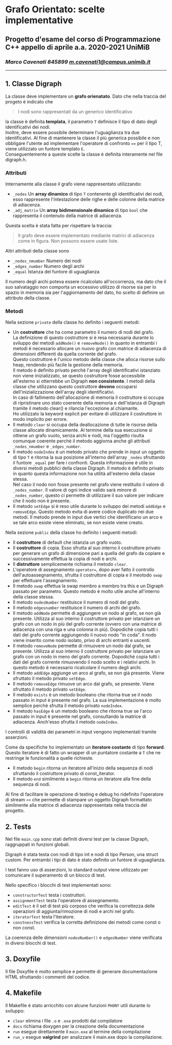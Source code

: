 # Grafo Orientato: scelte implementative
## Progetto d'esame del corso di **Programmazione C++** appello di aprile a.a. 2020-2021 UniMiB
### *Marco Cavenati 845899 m.cavenati1@campus.unimib.it*

---

## 1. Classe Digraph
La classe deve implementare un **grafo orienatato**.
Dato che nella traccia del progeto è indicato che
>I nodi  sono  rappresentati  da  un generico identificativo

la classe è definita **templata**, il parametro `T` definisce il tipo di dato degli identificativi dei nodi.  
Inoltre, deve essere possibile determinare l'uguaglianza tra due identificativi. Al fine di mantenere la classe il più generica possibile e non obbligare l'utente ad implementare l'operatore di confronto `==` per il tipo T, viene utilizzato un funtore templato `E`.  
Conseguentemente a queste scelte la classe è definita interamente nel file digraph.h.

### Attributi
Internamente alla classe il grafo viene rappresentato utilizzando:
- `_nodes` Un **array dinamico** di tipo `T` contenente gli identificativi dei nodi, esso rappresente l'intestazione delle righe e delle colonne della matrice di adiacenza.
- `_adj_matrix` Un **array bidimensionale dinamico** di tipo `bool` che rappresenta il contenuto della matrice di adiacenza.

Questa scelta è stata fatta per rispettare la traccia:
> Il  grafo  deve  essere  implementato mediante matrici di adiacenza come in figura. Non possono essere usate liste.

Altri attributi della classe sono
- `_nodes_nmumber` Numero dei nodi
- `_edges_number` Numero degli archi
- `_equal` Istanza del funtore di uguaglianza

Il numero degli archi poteva essere ricalcolato all'occorrenza, ma dato che il suo salvataggio non comporta un eccessivo utilizzo di risorse sia per lo spazio in memoria sia per l'aggiornamento del dato, ho scelto di definire un attributo della classe.

### Metodi
Nella sezione `private` della classe ho definito i seguenti metodi:
- Un **costruttore** che ha come parametro il numero di nodi del grafo.  
La definizione di questo costruttore si è resa necessaria durante lo sviluppo dei metodi `addNode()` e `removeNode()` in quanto in entrambi i metodi è necessario allocare un nuovo grafo con matrice di adiacenza di dimensioni differenti da quella corrente del grafo.  
Questo costruttore è l'unico metodo della classe che alloca risorse sullo heap, rendendo più facile la gestione della memoria.  
Il metodo è definito privato perchè l'array degli identificativi istanziato non viene inizializzato, se questo costruttore fosse accessibile all'esterno si otterrebbe un Digraph **non consistente**. I metodi della classe che utilizzano questo costruttore **devono** occuparsi dell'inizializzazione dell'array degli identificativi.  
In caso di fallimento dell'allocazione di memoria il costruttore si occupa di ripristinare uno stato coerente della memoria e dell'istanza di Digraph tramite il metodo clear() e rilancia l'eccezione al chiamante.  
Ho utilizzato la keyword explicit per evitare di utilizzare il costruttore in modo implicito per errore.
- Il metodo `clear` si occupa della deallocazione di tutte le risorse della classe allocate dinamicamente. Al termine della sua esecuzione si ottiene un grafo vuoto, senza archi e nodi, ma l'oggetto risulta comunque coerente perchè il metodo aggiorna anche gli attributi `_nodes_nmumber` e `_edges_number`.
- Il metodo `nodeIndex` è un metodo privato che prende in input un oggetto di tipo `T` e ritorna la sua posizione all'interno dell'array `_nodes` sfruttando il funtore `_equal` per fare i confronti. Questa informazione è utile in diversi metodi pubblici della classe Digraph. Il metodo è definito privato in quanto questa informazione non ha utilità all'esterno della classe stessa.  
Nel caso il nodo non fosse presente nel grafo viene restituito il valore di `_nodes_number`. Il valore di ogni indice valido sarà minore di `_nodes_number`, questo ci permette di utilizzare il suo valore per indicare che il nodo non è presente.
- Il metodo `setEdge` si è reso utile durante lo sviluppo dei metodi `addEdge` e `removeEdge`. Questo metodo evita di avere codice duplicato nei due metodi. Il metodo prende in input due vertici che identificano un arco e se tale arco esiste viene eliminato, se non esiste viene creato.

Nella sezione `public` della classe ho definito i seguenti metodi:
- Il **costruttore** di default che istanzia un grafo vuoto.
- Il **costruttore** di copia. Esso sfrutta al suo interno il costruttore privato per generare un grafo di dimensione pari a quella del grafo da copiare e successivamente effettua la copia di nodi e archi.
- Il **distruttore** semplicemente richiama il metodo `clear`.
- L'operatore di assegnamento `operator=`, dopo aver fatto il controllo dell'autoassegnamento, sfrutta il costruttore di copia e il meotodo `swap` per effettuare l'assegnamento.
- Il metodo `swap` effettua la swap membro a membro tra this e un Digraph passato per parametro. Questo metodo è molto utile anche all'interno della classe stessa.
- Il metodo `nodesNumber` restituisce il numero di nodi del grafo.
- Il metodo `edgesnumber` restituisce il numero di archi del grafo.
- Il metodo `addNode` permette di aggiungere un nodo al grafo, se non già presente. Utilizza al suo interno il costruttore privato per istanziare un grafo con un nodo in più del grafo corrente (ovvero con una matrice di adiacenza con una riga e una colonna in più). Dopodichè copia tutti i dati del grafo corrente aggiungendo il nuovo nodo "in coda". Il nodo viene inserito come nodo isolato, privo di archi entranti e uscenti.
- Il metodo `removeNode` permette di rimuovere un nodo dal grafo, se presente. Utilizza al suo interno il costruttore privato per istanziare un grafo con un nodo in meno del grafo corrente. Dopodichè copia tutti i dati del grafo corrente rimuovendo il nodo scelto e i relativi archi. In questo metodo è necessario ricalcolare il numero degli archi.
- Il metodo `addEdge` aggiunge un arco al grafo, se non già presente. Viene sfruttato il metodo privato `setEdge`.
- Il metodo `removeEdge` rimuove un arco dal grafo, se presente. Viene sfruttato il metodo privato `setEdge`.
- Il metodo `exists` è un metodo booleano che ritorna true se il nodo passato in input è presente nel grafo. La sua implementazione è molto semplice perchè sfrutta il metodo privato `nodeIndex`.
- Il metodo `hasEdge` è un metodo booleano che ritorna true se l'arco passato in input è presente nel grafo, consultando la matrice di adiacenza. Anch'esso sfrutta il metodo `nodeIndex`.

I controlli di validità dei parametri  in input vengono implementati tramite asserzioni.

Come da specifiche ho implementato un **iteratore costante** di tipo **forward**. Questo iteratore è di fatto un wrapper di un puntatore costante a `T` che ne restringe le funzionalità a quelle richieste.
- Il metodo `begin` ritorna un iteratore all'inizio della sequenza di nodi sfruttando il costruttore privato di const_iterator.
- Il metodo `end` similmente a `begin` ritorna un iteratore alla fine della sequenza di nodi.

Al fine di facilitare le operazione di testing e debug ho ridefinito l'operatore di stream `<<` che permette di stampare un oggetto Digraph formattato similmente alla matrice di adiacenza rappresentata nella traccia del progetto.

## 2. Tests
Nel file `main.cpp` sono stati definiti diversi test per la classe Digraph, raggruppati in funzioni globali.

Digraph è stata testa con nodi di tipo int e nodi di tipo Person, una struct custom. Per entrambi i tipi di dato è stato definito un funtore di uguaglianza.

I test fanno uso di asserzioni, lo standard output viene utilizzato per comunicare il superamento di un blocco di test.

Nello specifico i blocchi di test implementati sono:
- `constructorTest` testa i costruttori.
- `assignmentTest` testa l'operatore di assegnamento.
- `editTest` è il set di test più corposo che verifica la correttezza delle operazioni di aggiunta/rimozione di nodi e archi nel grafo.
- `iteratorTest` testa l'iteratore.
- `constnessTest` verifica la corretta definizione dei metodi come const o non const.

La coerenza delle dimensioni `nodesNumber()` e `edgesNumber` viene verificata in diversi blocchi di test.

## 3. Doxyfile
Il file Doxyfile è molto semplice e permette di generare documentazione HTML sfruttando i commenti del codice.

## 4. Makefile
Il Makefile è stato arricchito con alcune funzioni `PHONY` utili durante lo sviluppo:
- `clear` elimina i file `.o` e `.exe` prodotti dal compilatore
- `docs` richiama doxygen per la creazione della documentazione
- `run` esegue direttamente il `main.exe` al termine della compilazione
- `run_v` esegue **valgrind** per analizzare il main.exe dopo la compilazione.
